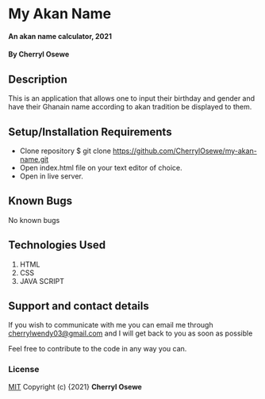 # My Akan Name 
#### An akan name calculator, 2021
#### By **Cherryl Osewe**
## Description
This is an application that allows one to input their birthday and gender and have their Ghanain name according to akan tradition be displayed to them.
## Setup/Installation Requirements
* Clone repository $ git clone https://github.com/CherrylOsewe/my-akan-name.git
* Open index.html file on your text  editor of choice.
* Open in live server.
## Known Bugs
No known bugs
## Technologies Used
1. HTML
2. CSS
3. JAVA SCRIPT

## Support and contact details
If you wish to communicate with me you can email me through cherrylwendy03@gmail.com and I will get back to you as soon as possible

Feel free to contribute to the code in any way you can.
### License
[MIT](license)
Copyright (c) {2021} **Cherryl Osewe**
  